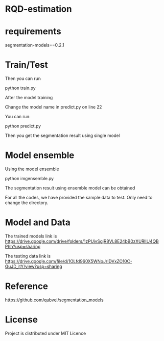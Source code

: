 # RQD-estimation
# requirements
segmentation-models==0.2.1
# Train/Test
Then you can run

python train.py

After the model training

Change the model name in predict.py on line 22

You can run 

python predict.py

Then you get the segmentation result using single model
# Model ensemble
Using the model ensemble

python imgensemble.py

The segmentation result using ensemble model can be obtained

For all the codes, we have provided the sample data to test. Only need to change the directory.

# Model and Data
The trained models link is https://drive.google.com/drive/folders/1zPUivSgjR8VL8E24bB0zXURlIU4QBPhh?usp=sharing

The testing data link is https://drive.google.com/file/d/1OLfd960X5WNoJrIDVxZO10C-GuJD_itY/view?usp=sharing

# Reference
https://github.com/qubvel/segmentation_models 

# License
Project is distributed under MIT Licence
